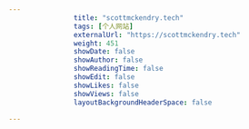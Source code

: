 ---
                title: "scottmckendry.tech"
                tags: [个人网站]
                externalUrl: "https://scottmckendry.tech"
                weight: 451
                showDate: false
                showAuthor: false
                showReadingTime: false
                showEdit: false
                showLikes: false
                showViews: false
                layoutBackgroundHeaderSpace: false
                ---

